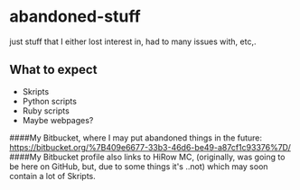 # abandoned-stuff
just stuff that I either lost interest in, had to many issues with, etc,.


## What to expect
* Skripts
* Python scripts
* Ruby scripts
* Maybe webpages?

####My Bitbucket, where I may put abandoned things in the future: https://bitbucket.org/%7B409e6677-33b3-46d6-be49-a87cf1c93376%7D/
####My Bitbucket profile also links to HiRow MC, (originally, was going to be here on GitHub, but, due to some things it's ..not) which may soon contain a lot of Skripts.
